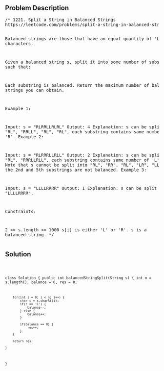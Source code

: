 <!--
<style>
  body { font-family: Arial, sans-serif; }
  .container { max-width: 100%; margin: auto; padding: 20px; }
  .comment-block { background-color: #f9f9f9; padding: 10px; border-left: 5px solid #ccc; max-width: 500px; margin: auto; word-wrap: break-word; white-space: pre-wrap; }
  .code-block { background-color: #f4f4f4; padding: 10px; border: 1px solid #ddd; }
</style>
-->

<div class='container'>
<h2>Problem Description</h2>
<div class='comment-block'>
<pre>
/* 1221. Split a String in Balanced Strings
https://leetcode.com/problems/split-a-string-in-balanced-strings/

Balanced strings are those that have an equal quantity of 'L' and 'R' characters.

Given a balanced string s, split it into some number of substrings such that:

Each substring is balanced.
Return the maximum number of balanced strings you can obtain.

 

Example 1:

Input: s = "RLRRLLRLRL"
Output: 4
Explanation: s can be split into "RL", "RRLL", "RL", "RL", each substring contains 
same number of 'L' and 'R'.
Example 2:

Input: s = "RLRRRLLRLL"
Output: 2
Explanation: s can be split into "RL", "RRRLLRLL", each substring contains same 
number of 'L' and 'R'.
Note that s cannot be split into "RL", "RR", "RL", "LR", "LL", because the 2nd 
and 5th substrings are not balanced.
Example 3:

Input: s = "LLLLRRRR"
Output: 1
Explanation: s can be split into "LLLLRRRR".
 

Constraints:

2 <= s.length <= 1000
s[i] is either 'L' or 'R'.
s is a balanced string.
*/
</pre>
</div>

<h2>Solution</h2>
<div class='code-block'>
<pre><code class='language-java'>

class Solution {
    public int balancedStringSplit(String s) {
        int n = s.length(), balance = 0, res = 0;

        for(int i = 0; i < n; i++) {
            char c = s.charAt(i);
            if(c == 'L') {
                balance--;
            } else {
                balance++;
            }

            if(balance == 0) {
                res++;
            }
        }

        return res;
        
    }
}</code></pre>
</div>
</div>
